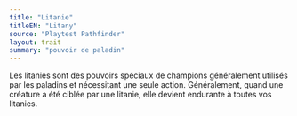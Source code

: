 ```yaml
---
title: "Litanie"
titleEN: "Litany"
source: "Playtest Pathfinder"
layout: trait
summary: "pouvoir de paladin"
---
```

Les litanies sont des pouvoirs spéciaux de champions généralement utilisés par les paladins et nécessitant une seule action. Généralement, quand une créature a été ciblée par une litanie, elle devient endurante à toutes vos litanies.
